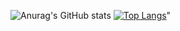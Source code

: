 ![Anurag's GitHub stats](https://github-readme-stats.vercel.app/api?username=batsoup804&show_icons=true&theme=blue-green)
[![Top Langs](https://github-readme-stats.vercel.app/api/top-langs/?username=batsoup804&layout=compact&theme=blue-green)](https://github.com/anuraghazra/github-readme-stats)"

